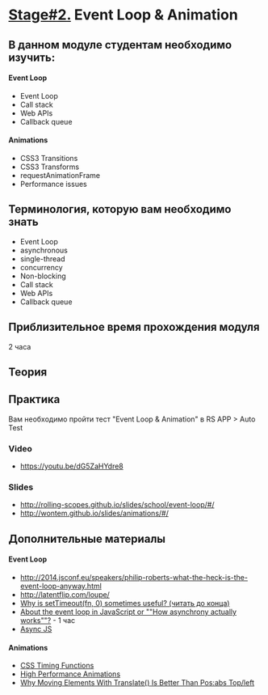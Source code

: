 # [Stage#2.](../../) Event Loop & Animation
## В данном модуле студентам необходимо изучить:
#### Event Loop
- Event Loop
- Call stack
- Web APIs
- Callback queue

#### Animations
- CSS3 Transitions
- CSS3 Transforms
- requestAnimationFrame
- Performance issues

## Терминология, которую вам необходимо знать
- Event Loop
- asynchronous
- single-thread
- concurrency
- Non-blocking
- Call stack
- Web APIs
- Callback queue

## Приблизительное время прохождения модуля
2 часа

## Теория 
## Практика
Вам необходимо пройти тест "Event Loop & Animation" в RS APP > Auto Test
### Video
- https://youtu.be/dG5ZaHYdre8

### Slides
- http://rolling-scopes.github.io/slides/school/event-loop/#/
- http://wontem.github.io/slides/animations/#/

## Дополнительные материалы
#### Event Loop
- http://2014.jsconf.eu/speakers/philip-roberts-what-the-heck-is-the-event-loop-anyway.html
- http://latentflip.com/loupe/
- [Why is setTimeout(fn, 0) sometimes useful? (читать до конца)](http://stackoverflow.com/questions/779379/why-is-settimeoutfn-0-sometimes-useful)
- [About the event loop in JavaScript or ""How asynchrony actually works""?](https://www.youtube.com/watch?v=8aGhZQkoFbQ) - 1 час
- [Async JS](https://www.youtube.com/watch?v=EBKPtN7sjYc)

#### Animations
- [CSS Timing Functions](http://www.smashingmagazine.com/2014/04/15/understanding-css-timing-functions/)
- [High Performance Animations](https://web.dev/animations-examples/)
- [Why Moving Elements With Translate() Is Better Than Pos:abs Top/left](http://www.paulirish.com/2012/why-moving-elements-with-translate-is-better-than-posabs-topleft/)
